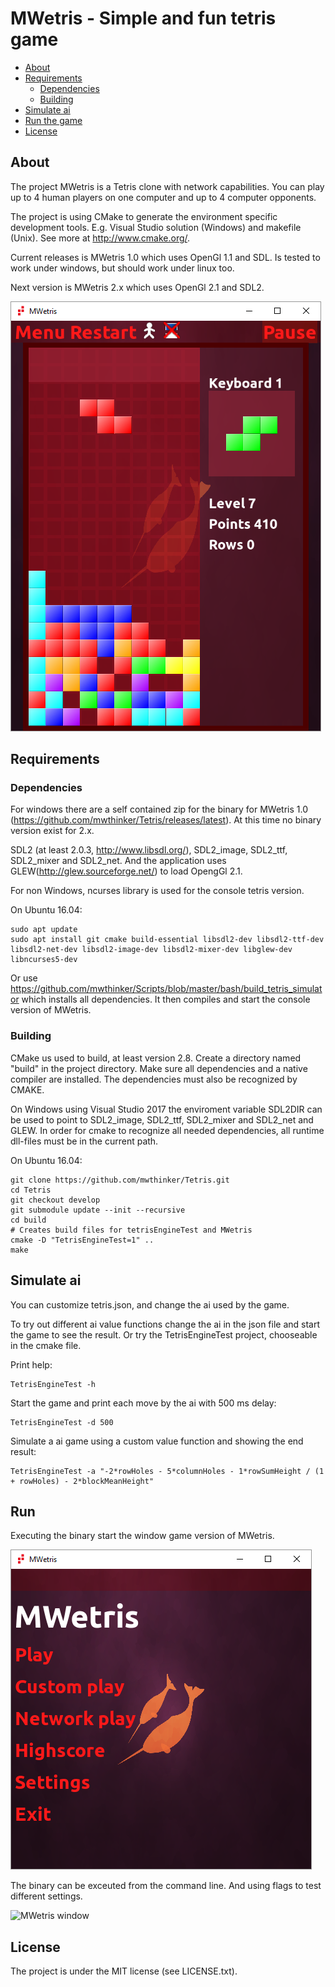 MWetris - Simple and fun tetris game
======
- [About](#about)
- [Requirements](#requirements)
  - [Dependencies](#dependencies)
  - [Building](#building)  
- [Simulate ai](#simulateai)
- [Run the game](#run)
- [License](#license)


## About
The project MWetris is a Tetris clone with network capabilities. You 
can play up to 4 human players on one computer and up to 4 computer opponents.

The project is using CMake to generate the environment specific development 
tools. E.g. Visual Studio solution (Windows) and makefile (Unix). See more 
at http://www.cmake.org/.

Current releases is MWetris 1.0 which uses OpenGl 1.1 and SDL. Is tested to work under windows, but should work under linux too.

Next version is MWetris 2.x which uses OpenGl 2.1 and SDL2.

![MWetris window](data/images/PlayMWetris.png)

## Requirements
### Dependencies
For windows there are a self contained zip for the binary for MWetris 1.0 (https://github.com/mwthinker/Tetris/releases/latest). At this time no binary version exist for 2.x.

SDL2 (at least 2.0.3, http://www.libsdl.org/), SDL2_image, SDL2_ttf, SDL2_mixer
and SDL2_net. And the application uses GLEW(http://glew.sourceforge.net/) to
load OpengGl 2.1.

For non Windows, ncurses library is used for the console tetris version.

On Ubuntu 16.04:
```
sudo apt update
sudo apt install git cmake build-essential libsdl2-dev libsdl2-ttf-dev libsdl2-net-dev libsdl2-image-dev libsdl2-mixer-dev libglew-dev libncurses5-dev
```
Or use https://github.com/mwthinker/Scripts/blob/master/bash/build_tetris_simulator which installs all dependencies. It then compiles and start the console version of MWetris.

### Building
CMake us used to build, at least version 2.8. Create a directory named 
"build" in the project directory. Make sure all dependencies and a native 
compiler are installed. The dependencies must also be recognized by CMAKE.

On Windows using Visual Studio 2017 the enviroment variable SDL2DIR can be used to point to SDL2_image, SDL2_ttf, SDL2_mixer and SDL2_net and GLEW. In order for cmake to recognize all needed dependencies, all runtime dll-files must be in the current path.

On Ubuntu 16.04:

```
git clone https://github.com/mwthinker/Tetris.git
cd Tetris
git checkout develop
git submodule update --init --recursive
cd build
# Creates build files for tetrisEngineTest and MWetris
cmake -D "TetrisEngineTest=1" ..
make
```

## Simulate ai
You can customize tetris.json, and change the ai used by the game.

To try out different ai value functions change the ai in the json file and start the game to see the result. Or try the TetrisEngineTest project, chooseable in the cmake file.

Print help:
```
TetrisEngineTest -h
```

Start the game and print each move by the ai with 500 ms delay:
```
TetrisEngineTest -d 500

```

Simulate a ai game using a custom value function and showing the end result:
```
TetrisEngineTest -a "-2*rowHoles - 5*columnHoles - 1*rowSumHeight / (1 + rowHoles) - 2*blockMeanHeight"
```


## Run
Executing the binary start the window game version of MWetris.

![MWetris window](data/images/MWetrisMenu.png)

The binary can be exceuted from the command line. And using flags to test different settings.

![MWetris window](data/images/ConsoleMWetris.gif)

## License
The project is under the MIT license (see LICENSE.txt).
